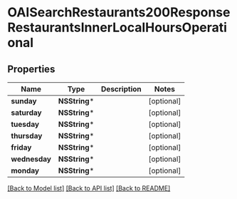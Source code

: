 # OAISearchRestaurants200ResponseRestaurantsInnerLocalHoursOperational

## Properties
Name | Type | Description | Notes
------------ | ------------- | ------------- | -------------
**sunday** | **NSString*** |  | [optional] 
**saturday** | **NSString*** |  | [optional] 
**tuesday** | **NSString*** |  | [optional] 
**thursday** | **NSString*** |  | [optional] 
**friday** | **NSString*** |  | [optional] 
**wednesday** | **NSString*** |  | [optional] 
**monday** | **NSString*** |  | [optional] 

[[Back to Model list]](../README.md#documentation-for-models) [[Back to API list]](../README.md#documentation-for-api-endpoints) [[Back to README]](../README.md)


